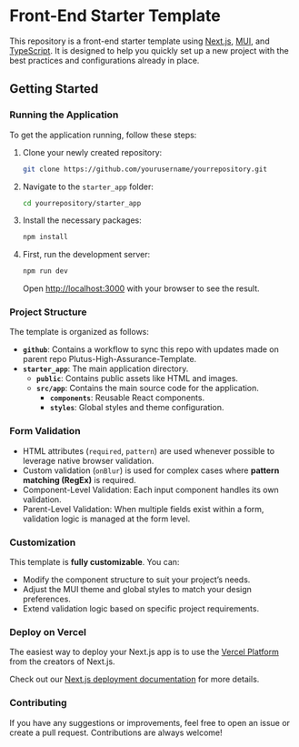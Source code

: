 # Front-End Starter Template

This repository is a front-end starter template using [Next.js](https://nextjs.org/), [MUI](https://mui.com/material-ui/?srsltid=AfmBOor8atqstNDKO2OzksylVmtqlECvFemwfAsohhkekSWlAHXt_56b), and [TypeScript](https://www.typescriptlang.org/). It is designed to help you quickly set up a new project with the best practices and configurations already in place.

## Getting Started

### Running the Application

To get the application running, follow these steps:

1. Clone your newly created repository:
    ```bash
    git clone https://github.com/yourusername/yourrepository.git
    ```

2. Navigate to the `starter_app` folder:
    ```bash
    cd yourrepository/starter_app
    ```

3. Install the necessary packages:
    ```bash
    npm install
    ```

4. First, run the development server:
    ```bash
    npm run dev
    ```
    Open [http://localhost:3000](http://localhost:3000) with your browser to see the result.

### Project Structure

The template is organized as follows:

- **`github`**: Contains a workflow to sync this repo with updates made on parent repo Plutus-High-Assurance-Template.
- **`starter_app`**: The main application directory.
    - **`public`**: Contains public assets like HTML and images.
    - **`src/app`**: Contains the main source code for the application.
        - **`components`**: Reusable React components.
        - **`styles`**: Global styles and theme configuration.
    
### Form Validation 

- HTML attributes (`required`, `pattern`) are used whenever possible to leverage native browser validation.
- Custom validation (`onBlur`) is used for complex cases where **pattern matching (RegEx)** is required.
- Component-Level Validation: Each input component handles its own validation.
- Parent-Level Validation: When multiple fields exist within a form, validation logic is managed at the form level.

### Customization

This template is **fully customizable**. You can:

- Modify the component structure to suit your project’s needs.
- Adjust the MUI theme and global styles to match your design preferences.
- Extend validation logic based on specific project requirements.

### Deploy on Vercel

The easiest way to deploy your Next.js app is to use the [Vercel Platform](https://vercel.com/new?utm_medium=default-template&filter=next.js&utm_source=create-next-app&utm_campaign=create-next-app-readme) from the creators of Next.js.

Check out our [Next.js deployment documentation](https://nextjs.org/docs/deployment) for more details.

### Contributing

If you have any suggestions or improvements, feel free to open an issue or create a pull request. Contributions are always welcome!

